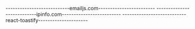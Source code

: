 ---------------------------emailjs.com------------------------
---------------------------ipinfo.com-------------------------
---------------------------react-toastify---------------------
